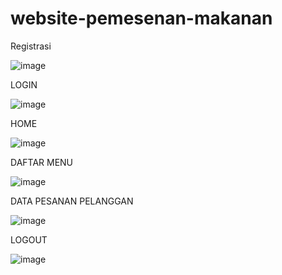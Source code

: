# website-pemesenan-makanan

Registrasi

![image](https://user-images.githubusercontent.com/100123930/162360151-3c316795-fd0f-4ead-9566-d65369dfb31f.png)

LOGIN

![image](https://user-images.githubusercontent.com/100123930/162360235-48442e11-56a7-4071-a26f-1ce92132f407.png)

HOME

![image](https://user-images.githubusercontent.com/100123930/162360436-4c460d0e-6039-4718-8ee3-fb90f690b3be.png)

DAFTAR MENU

![image](https://user-images.githubusercontent.com/100123930/162360581-c36f0265-25e9-42cf-863f-cddb3a29fe0c.png)

DATA PESANAN PELANGGAN

![image](https://user-images.githubusercontent.com/100123930/162360671-36418545-750a-4783-ab14-fe92d4c64e8e.png)

LOGOUT

![image](https://user-images.githubusercontent.com/100123930/162360742-ad432171-1ba8-4d45-9de6-8b22c79313ef.png)


